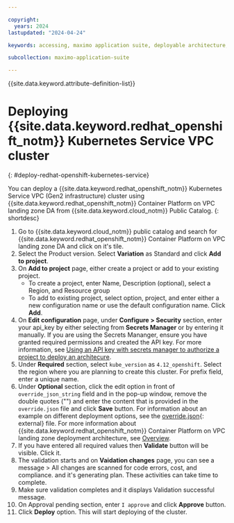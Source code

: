 ```yaml
---

copyright:
  years: 2024
lastupdated: "2024-04-24"

keywords: accessing, maximo application suite, deployable architecture, suite administrator

subcollection: maximo-application-suite

---
```



{{site.data.keyword.attribute-definition-list}}

# Deploying {{site.data.keyword.redhat_openshift_notm}} Kubernetes Service VPC cluster
{: #deploy-redhat-openshift-kubernetes-service}

You can deploy a {{site.data.keyword.redhat_openshift_notm}} Kubernetes Service VPC (Gen2 infrastructure) cluster using {{site.data.keyword.redhat_openshift_notm}} Container Platform on VPC landing zone DA from {{site.data.keyword.cloud_notm}} Public Catalog.
{: shortdesc}

1. Go to {{site.data.keyword.cloud_notm}} public catalog and search for {{site.data.keyword.redhat_openshift_notm}} Container Platform on VPC landing zone DA and click on it's tile.
1. Select the Product version. Select **Variation** as Standard and click **Add to project**.
1. On **Add to project** page, either create a project or add to your existing project.
   - To create a project, enter Name, Description (optional), select a Region, and Resource group
   - To add to existing project, select option, project, and enter either a new configuration name or use the default configuration name. Click **Add**.
1. On **Edit configuration** page, under **Configure > Security** section, enter your api_key by either selecting from **Secrets Manager** or by entering it manually.
   If you are using the Secrets Mananger, ensure you have granted required permissions and created the API key. For more information, see [Using an API key with secrets manager to authorize a project to deploy an architecure](/docs/secure-enterprise?topic=secure-enterprise-authorize-project).
1. Under **Required** section, select `kube_version` as `4.12_openshift`. Select the region where you are planning to create this cluster. For prefix field, enter a unique name.
1. Under **Optional** section, click the edit option in front of `override_json_string` field and in the pop-up window, remove the double quotes ("") and enter the content that is provided in the `override.json` file and click **Save** button.
    For information about an example on different deployment options, see the [override.json](https://github.com/terraform-ibm-modules/terraform-ibm-landing-zone/blob/main/examples/override-example/override.json){: external} file.
    For more information about {{site.data.keyword.redhat_openshift_notm}} Container Platform on VPC landing zone deployment architecture, see [Overview](https://cloud.ibm.com/docs/secure-infrastructure-vpc?topic=secure-infrastructure-vpc-overview).
1. If you have entered all required values then **Validate** button will be visible. Click it.
1. The validation starts and on **Vaidation changes** page, you can see a message > All changes are scanned for code errors, cost, and compliance. and it's generating plan. These activities can take time to complete.
1. Make sure validation completes and it displays Validation successful message.
1. On Approval pending section, enter `I approve` and click **Approve** button.
1. Click **Deploy** option. This will start deploying of the cluster.
